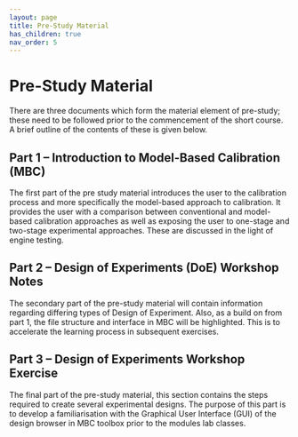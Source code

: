 ```yaml
---
layout: page
title: Pre-Study Material
has_children: true
nav_order: 5
---
```


# Pre-Study Material

There are three documents which form the material element of pre-study; these need to be followed prior to the commencement of the short course. A brief outline of the contents of these is given below.

## Part 1 – Introduction to Model-Based Calibration (MBC)

The first part of the pre study material introduces the user to the calibration process and more specifically the model-based approach to calibration. It provides the user with a comparison between conventional and model-based calibration approaches as well as exposing the user to one-stage and two-stage experimental approaches. These are discussed in the light of engine testing.

## Part 2 – Design of Experiments (DoE) Workshop Notes

The secondary part of the pre-study material will contain information regarding differing types of Design of Experiment. Also, as a build on from part 1, the file structure and interface in MBC will be highlighted. This is to accelerate the learning process in subsequent exercises.

## Part 3 – Design of Experiments Workshop Exercise

The final part of the pre-study material, this section contains the steps required to create several experimental designs. The purpose of this part is to develop a familiarisation with the Graphical User Interface (GUI) of the design browser in MBC toolbox prior to the modules lab classes.